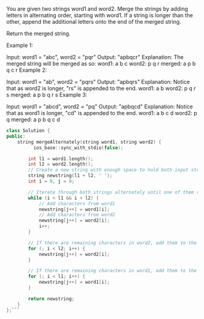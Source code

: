 You are given two strings word1 and word2. Merge the strings by adding letters in alternating order, starting with word1. If a string is longer than the other, append the additional letters onto the end of the merged string.

Return the merged string.

Example 1:

Input: word1 = "abc", word2 = "pqr"
Output: "apbqcr"
Explanation: The merged string will be merged as so:
word1: a b c
word2: p q r
merged: a p b q c r
Example 2:

Input: word1 = "ab", word2 = "pqrs"
Output: "apbqrs"
Explanation: Notice that as word2 is longer, "rs" is appended to the end.
word1: a b
word2: p q r s
merged: a p b q r s
Example 3:

Input: word1 = "abcd", word2 = "pq"
Output: "apbqcd"
Explanation: Notice that as word1 is longer, "cd" is appended to the end.
word1: a b c d
word2: p q
merged: a p b q c d

```cpp
class Solution {
public:
    string mergeAlternately(string word1, string word2) {
          ios_base::sync_with_stdio(false);

        int l1 = word1.length();
        int l2 = word2.length();
        // Create a new string with enough space to hold both input strings
        string newstring(l1 + l2, ' ');
        int i = 0, j = 0;

        // Iterate through both strings alternately until one of them reaches its end
        while (i < l1 && i < l2) {
            // Add characters from word1
            newstring[j++] = word1[i];
            // Add characters from word2
            newstring[j++] = word2[i];
            i++;
        }

        // If there are remaining characters in word2, add them to the new string
        for (; i < l2; i++) {
            newstring[j++] = word2[i];
        }

        // If there are remaining characters in word1, add them to the new string
        for (; i < l1; i++) {
            newstring[j++] = word1[i];
        }

        return newstring;
    }
};```

